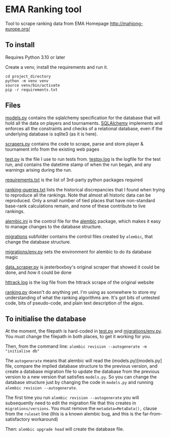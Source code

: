 # EMA Ranking tool

Tool to scrape ranking data from EMA Homepage http://mahjong-europe.org/

## To install

Requires Python 3.10 or later

Create a venv, install the requirements and run it.

```
cd project_directory
python -m venv venv
source venv/bin/activate
pip -r requirements.txt
```

## Files

[models.py](models.py) contains the sqlalchemy specification for the database
that will hold all the data on players and tournaments.
[SQLAlchemy](https://www.sqlalchemy.org/) implements and enforces
all the constraints and checks of a relational database, even if the underlying
database is sqlite3 (as it is here).

[scrapers.py](scrapers.py) contains
the code to scrape, parse and store player & tournament info from the existing
web pages

[test.py](test.py) is the file I use to run tests from.
[testpy.log](testpy.log) is the logfile for
the test run, and contains the datetime stamp of when the run began, and any
warnings arising during the run.

[requirements.txt](requirements.txt) is the list of 3rd-party python packages
required

[ranking-queries.txt](ranking-queries.txt) lists the historical discrepancies
that I found when trying to reproduce all the rankings.
Note that almost all historic data can be reproduced. Only a small number of
tied places that have non-standard
base-rank calculations remain, and none of these contribute to live rankings.

[alembic.ini](alembic.ini) is the control file for the
[alembic](https://pypi.org/project/alembic/) package, which makes it
easy to manage changes to the database structure.

[migrations](migrations) subfolder contains the control files created by
`alembic`, that change the database structure.

[migrations/env.py](migrations/env.py) sets the environment for alembic to do
its database magic

[data_scraper.py](data_scraper.py) is jesterboxboy's original scraper that
showed it could be done, and *how* it could be done

[httrack.log](httrack.log) is the log file from the httrack scrape of the
original website

[ranking.py](ranking.py) doesn't do anything yet. I'm using as somewhere to
store my understanding of what the ranking algorithms are. It's got bits of
untested code, bits of pseudo-code, and plain text description of the algos.

## To initialise the database

At the moment, the filepath is hard-coded in
 [test.py](test.py) and [migrations/env.py](migrations/env.py). You must
 change the filepath in both places, to get it working for you.

Then, from the command line:
`alembic revision --autogenerate -m "initialise db"`

The `autogenerate` means that alembic will read the (models.py)[models.py]
file,
compare the implied database structure to the previous version, and create a
database migration file to update the database from the previous version to a
new version that satisfies `models.py`. So you can change the database
structure just by changing the code in `models.py` and running
`alembic revision --autogenerate`.

The first time you run `alembic revision --autogenerate` you will subsequently
need to edit the migration file that this creates in `migrations/versions`.
You must remove the `metadata=MetaData(),` clause from the `ruleset` line
(this is a known alembic bug, and this is the far-from-satisfactory workaround)

Then:
`alembic upgrade head`
will create the database file.
